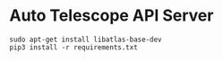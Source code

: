 # Auto Telescope API Server


```
sudo apt-get install libatlas-base-dev
pip3 install -r requirements.txt
```